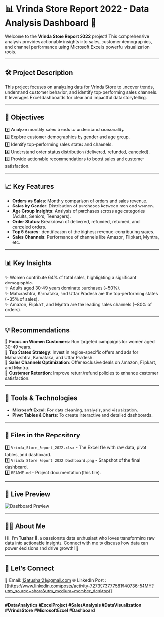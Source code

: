 # 📊 Vrinda Store Report 2022 - Data Analysis Dashboard 🚀

Welcome to the **Vrinda Store Report 2022** project! This comprehensive analysis provides actionable insights into sales, customer demographics, and channel performance using Microsoft Excel’s powerful visualization tools.  

---

## 🛠️ Project Description  
This project focuses on analyzing data for Vrinda Store to uncover trends, understand customer behavior, and identify top-performing sales channels. It leverages Excel dashboards for clear and impactful data storytelling.  

---

## 🎯 Objectives  
1️⃣ Analyze monthly sales trends to understand seasonality.  
2️⃣ Explore customer demographics by gender and age group.  
3️⃣ Identify top-performing sales states and channels.  
4️⃣ Understand order status distribution (delivered, refunded, canceled).  
5️⃣ Provide actionable recommendations to boost sales and customer satisfaction.  

---

## 📈 Key Features  
- **Orders vs Sales**: Monthly comparison of orders and sales revenue.  
- **Sales by Gender**: Distribution of purchases between men and women.  
- **Age Group Insights**: Analysis of purchases across age categories (Adults, Seniors, Teenagers).  
- **Order Status**: Breakdown of delivered, refunded, returned, and canceled orders.  
- **Top 5 States**: Identification of the highest revenue-contributing states.  
- **Sales Channels**: Performance of channels like Amazon, Flipkart, Myntra, etc.  

---

## 📊 Key Insights  
✨ Women contribute 64% of total sales, highlighting a significant demographic.  
✨ Adults aged 30-49 years dominate purchases (~50%).  
✨ Maharashtra, Karnataka, and Uttar Pradesh are the top-performing states (~35% of sales).  
✨ Amazon, Flipkart, and Myntra are the leading sales channels (~80% of orders).  

---

## 💡 Recommendations  
🔸 **Focus on Women Customers**: Run targeted campaigns for women aged 30-49 years.  
🔸 **Top States Strategy**: Invest in region-specific offers and ads for Maharashtra, Karnataka, and Uttar Pradesh.  
🔸 **Sales Channels Optimization**: Offer exclusive deals on Amazon, Flipkart, and Myntra.  
🔸 **Customer Retention**: Improve return/refund policies to enhance customer satisfaction.  

---

## 🚀 Tools & Technologies  
- **Microsoft Excel**: For data cleaning, analysis, and visualization.  
- **Pivot Tables & Charts**: To create interactive and detailed dashboards.  

---

## 📂 Files in the Repository  
1️⃣ `Vrinda_Store_Report_2022.xlsx` - The Excel file with raw data, pivot tables, and dashboard.  
2️⃣ `Vrinda Store Report 2022 Dashboard.png` - Snapshot of the final dashboard.  
3️⃣ `README.md` - Project documentation (this file).  

---

## 🔗 Live Preview  
![Dashboard Preview](<img width="793" alt="Vrinda Store Report 2022 Dashboard " src="https://github.com/user-attachments/assets/a38de440-393e-4ca8-833d-c89ed0932840" />
)  

---

## 👨‍💻 About Me  
Hi, I’m **Tushar** 👋, a passionate data enthusiast who loves transforming raw data into actionable insights. Connect with me to discuss how data can power decisions and drive growth! 🚀  

---

## 💬 Let’s Connect  
📧 Email: 12atushar21@gmail.com
🌐 LinkedIn Post : [(https://www.linkedin.com/posts/activity-7273973777581940736-54MY?utm_source=share&utm_medium=member_desktop)]  

---

**#DataAnalytics** **#ExcelProject** **#SalesAnalysis** **#DataVisualization** **#VrindaStore** **#MicrosoftExcel** **#Dashboard**  
